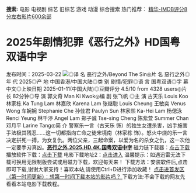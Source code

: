 **搜索:** 电影 电视剧 综艺 旧综艺 游戏 动漫 综合搜索 热门推荐： [精华-IMDB评分8分左右影片600余部](https://www.dytt8.com/html/gndy/jddy/20160320/50510.html)
# 2025年剧情犯罪《恶行之外》HD国粤双语中字
发布时间：2025-03-22 
![](https://img9.doubanio.com/view/photo/l_ratio_poster/public/p2916613009.jpg)◎译 名 恶行之外/Beyond The Sin◎片 名 惡行之外◎年 代 2025◎产 地 中国香港/中国大陆◎类 别 剧情/犯罪◎语 言 国粤双语◎字 幕 中文◎上映日期 2025-01-11(中国大陆)◎豆瓣评分 4.5/10 from 4328 users◎片 长 82分钟◎导 演 郭文奇 Man Ki Kwok◎编 剧 张飞帆 ◎主 演 古天乐 Louis Koo 林家栋 Ka Tung Lam 林嘉欣 Karena Lam 张继聪 Louis Cheung 王敏奕 Venus Wong 车婉婉 Stephanie Che 孙佳君 Paulyn Sun 林家熙 Ka-Hei Lam 杨偲泳 Renci Yeung 林千渟 Angel Lam 郑子诚 Tse-sing Cheng 陈紫萱 Summer Chan 邓月平 Larine Tang◎简 介 警察乐一言（古天乐 饰）的独生女遭杀害，凶手施害手法极其残忍……这一切都指向亡命之徒宋境南（林家栋 饰）。怒火中烧的乐一言决定拼死一搏，为女复仇。两位父亲，三起命案，以爱为名的杀女之仇，这一次他一定要手刃真凶。[**恶行之外.2025.HD.4K.国粤双语中字**](magnet:?xt=urn:btih:24946d03cdebb763faf1f1a75df025736d894822&dn=%e9%98%b3%e5%85%89%e7%94%b5%e5%bd%b1dygod.org.%e6%81%b6%e8%a1%8c%e4%b9%8b%e5%a4%96.2025.HD.4K.%e5%9b%bd%e7%b2%a4%e5%8f%8c%e8%af%ad%e4%b8%ad%e5%ad%97.mkv&tr=udp%3a%2f%2ftracker.opentrackr.org%3a1337%2fannounce&tr=udp%3a%2f%2fexodus.desync.com%3a6969%2fannounce) 磁力链下载器：[点击下载](https://dygod.org/js/bt.htm "qBittorrent") 播放软件下载：[点击下载](https://dygod.org/js/player.htm "PotPlayer") 电影下载地址2：[点击进入](https://dygod.org/ "阳光电影") 温馨提示：如遇迅雷无法下载可换用无限制版尝试或用磁力下载，欢迎每天来！  下载方法：安装软件后,点击即可下载,谢谢大家支持！喜欢本站,请使用Ctrl+D进行添加收藏！ [点击进首发区（第一时间更新）：想第一时间下载本站的影片吗？ ](https://www.ygdy8.net/)下载方法:不会下载的网友先看看本站电影下载教程。